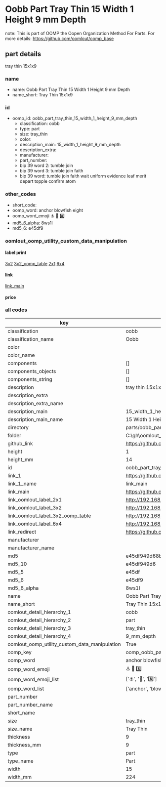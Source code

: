 # Oobb Part Tray Thin 15 Width 1 Height 9 mm Depth  

note: This is part of OOMP the Oopen Organization Method For Parts. For more details: https://github.com/oomlout/oomp_base

##  part details
  



tray thin 15x1x9



### name
* name: Oobb Part Tray Thin 15 Width 1 Height 9 mm Depth
* name_short: Tray Thin 15x1x9 
### id
* oomp_id: oobb_part_tray_thin_15_width_1_height_9_mm_depth
  * classification: oobb
  * type: part
  * size: tray_thin
  * color: 
  * description_main: 15_width_1_height_9_mm_depth
  * description_extra: 
  * manufacturer: 
  * part_number: 
  * bip 39 word 2: tumble join
  * bip 39 word 3: tumble join faith
  * bip 39 word: tumble join faith wait uniform evidence leaf merit depart topple confirm atom

### other_codes
* short_code: 
* oomp_word: anchor blowfish eight
* oomp_word_emoji :anchor: :blowfish: :eight:
* md5_6_alpha: 8ws1l
* md5_6: e45df9






### oomlout_oomp_utility_custom_data_manipulation
#### label print
[3x2](http://192.168.1.245:1112/?label=oomp%208ws1l)
[3x2_oomp_table](http://192.168.1.108:1112/?label=oomp%208ws1l)
[2x1](http://192.168.1.242:1112/?label=oomp%208ws1l)
[6x4](http://192.168.1.55:1112/?label=oomp%208ws1l)    

#### link

[link_main](https://github.com/oomlout/oomlout_oobb_version_4_generated_parts/tree/main/navigation_oomp/oobb/part/tray_thin/15_width_1_height_9_mm_depth/part)                              

#### price







### all codes 
| key | value |  
| --- | --- |  
| classification | oobb |  
| classification_name | Oobb |  
| color |  |  
| color_name |  |  
| components | [] |  
| components_objects | [] |  
| components_string | [] |  
| description | tray thin 15x1x9 |  
| description_extra |  |  
| description_extra_name |  |  
| description_main | 15_width_1_height_9_mm_depth |  
| description_main_name | 15 Width 1 Height 9 mm Depth |  
| directory | parts/oobb_part_tray_thin_15_width_1_height_9_mm_depth |  
| folder | C:\gh\oomlout_oobb_version_4_generated_parts\parts\oobb_part_tray_thin_15_width_1_height_9_mm_depth |  
| github_link | https://github.com/oomlout/oomlout_oomp_part_src/tree/main/parts/oobb_part_tray_thin_15_width_1_height_9_mm_depth |  
| height | 1 |  
| height_mm | 14 |  
| id | oobb_part_tray_thin_15_width_1_height_9_mm_depth |  
| link_1 | https://github.com/oomlout/oomlout_oobb_version_4_generated_parts/tree/main/navigation_oomp/oobb/part/tray_thin/15_width_1_height_9_mm_depth/part |  
| link_1_name | link_main |  
| link_main | https://github.com/oomlout/oomlout_oobb_version_4_generated_parts/tree/main/navigation_oomp/oobb/part/tray_thin/15_width_1_height_9_mm_depth/part |  
| link_oomlout_label_2x1 | http://192.168.1.242:1112/?label=oomp%208ws1l |  
| link_oomlout_label_3x2 | http://192.168.1.245:1112/?label=oomp%208ws1l |  
| link_oomlout_label_3x2_oomp_table | http://192.168.1.108:1112/?label=oomp%208ws1l |  
| link_oomlout_label_6x4 | http://192.168.1.55:1112/?label=oomp%208ws1l |  
| link_redirect | https://github.com/oomlout/oomlout_oobb_version_4_generated_parts/tree/main/parts/oobb_tray_thin_15_01_09 |  
| manufacturer |  |  
| manufacturer_name |  |  
| md5 | e45df949d68b8fd53776bf66a41e0f52 |  
| md5_10 | e45df949d6 |  
| md5_5 | e45df |  
| md5_6 | e45df9 |  
| md5_6_alpha | 8ws1l |  
| name | Oobb Part Tray Thin 15 Width 1 Height 9 mm Depth |  
| name_short | Tray Thin 15x1x9  |  
| oomlout_detail_hierarchy_1 | oobb |  
| oomlout_detail_hierarchy_2 | part |  
| oomlout_detail_hierarchy_3 | tray_thin |  
| oomlout_detail_hierarchy_4 | 9_mm_depth |  
| oomlout_oomp_utility_custom_data_manipulation | True |  
| oomp_key | oomp_oobb_part_tray_thin_15_width_1_height_9_mm_depth |  
| oomp_word | anchor blowfish eight |  
| oomp_word_emoji | :anchor: :blowfish: :eight: |  
| oomp_word_emoji_list | [':anchor:', ':blowfish:', ':eight:'] |  
| oomp_word_list | ['anchor', 'blowfish', 'eight'] |  
| part_number |  |  
| part_number_name |  |  
| short_name |  |  
| size | tray_thin |  
| size_name | Tray Thin |  
| thickness | 9 |  
| thickness_mm | 9 |  
| type | part |  
| type_name | Part |  
| width | 15 |  
| width_mm | 224 |  
